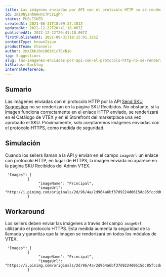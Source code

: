```yaml
---
title: Las imágenes enviadas por API con el protocolo HTTP no se renderizan en la página SKU Recibidos
id: 2mi0Nyznh9NHnc7P5zLghn
status: PUBLISHED
createdAt: 2021-08-31T18:09:37.181Z
updatedAt: 2022-12-22T20:41:18.067Z
publishedAt: 2022-12-22T20:41:18.067Z
firstPublishedAt: 2021-08-31T18:15:01.326Z
contentType: knownIssue
productTeam: Channels
author: 2mXZkbi0oi061KicTExNjo
tag: Suggestions
slug: las-imagenes-enviadas-por-api-con-el-protocolo-http-no-se-renderizan-en-la-pagina-sku-recibidos
kiStatus: Backlog
internalReference: 
---
```


## Sumario

Las imágenes enviadas con el protocolo HTTP por la API [Send SKU Suggestion](https://developers.vtex.com/vtex-rest-api/reference/manage-suggestions-1#send-sku-suggestion) no se renderizan en la página SKU Recibidos. No obstante, si la imagen funciona correctamente en el enlace HTTP enviado, se renderizará en el Catálogo de VTEX y en el Storefront del marketplace una vez aprobado el SKU. Próximamente, solo aceptaremos imágenes enviadas con el protocolo HTTPS, como medida de seguridad. 


## Simulación

Cuando los sellers llaman a la API y envían en el campo `imageUrl` un enlace con protocolo HTTP, en lugar de HTTPS, la imagen enviada no aparece en la página SKU Recibidos del Admin VTEX.

```
 "Images": [
          {
               "imageName": "Principal",
               "imageUrl": "http://i.pinimg.com/originals/2d/96/4a/2d964a6bf37d9224d0615dc85fccdd62.jpg"
          }

```

## Workaround

Los sellers deben enviar las imágenes a través del campo `imageUrl` utilizando el protocolo HTTPS. Esta medida aumenta la seguridad de la llamada y garantiza que la imagen se renderizará en todos los módulos de VTEX.

```
 "Images": [
          {
               "imageName": "Principal",
               "imageUrl": "https://i.pinimg.com/originals/2d/96/4a/2d964a6bf37d9224d0615dc85fccdd62.jpg"
          }

```


